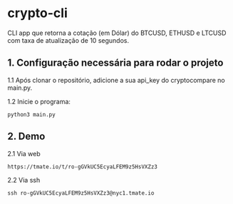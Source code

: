# crypto-cli

CLI app que retorna a cotação (em Dólar) do BTCUSD, ETHUSD e LTCUSD com taxa de atualização de 10 segundos. 

<h2> 1. Configuração necessária para rodar o projeto</h2>

1.1 Após clonar o repositório, adicione a sua api_key do cryptocompare no main.py.

1.2 Inicie o programa:
```
python3 main.py
```

<h2> 2. Demo </h2>

2.1 Via web
```
https://tmate.io/t/ro-gGVkUC5EcyaLFEM9z5HsVXZz3
```

2.2 Via ssh
```
ssh ro-gGVkUC5EcyaLFEM9z5HsVXZz3@nyc1.tmate.io
```
